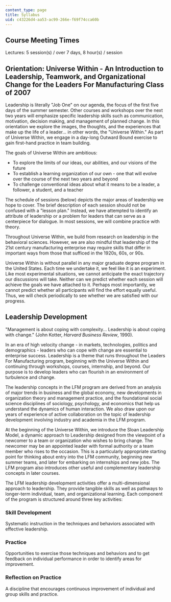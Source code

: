 ```yaml
---
content_type: page
title: Syllabus
uid: c43226d4-aa53-ac99-266e-f69f74cca60b
---
```


Course Meeting Times
--------------------

Lectures: 5 session(s) / over 7 days, 8 hour(s) / session

Orientation: Universe Within - An Introduction to Leadership, Teamwork, and Organizational Change for the Leaders For Manufacturing Class of 2007
-------------------------------------------------------------------------------------------------------------------------------------------------

Leadership is literally "Job One" on our agenda, the focus of the first five days of the summer semester. Other courses and workshops over the next two years will emphasize specific leadership skills such as communication, motivation, decision making, and management of planned change. In this orientation we explore the images, the thoughts, and the experiences that make up the life of a leader... in other words, the "Universe Within." As part of Universe Within, we engage in a day-long Outward Bound exercise to gain first-hand practice in team building.

The goals of Universe Within are ambitious:

*   To explore the limits of our ideas, our abilities, and our visions of the future
*   To establish a learning organization of our own - one that will evolve over the course of the next two years and beyond
*   To challenge conventional ideas about what it means to be a leader, a follower, a student, and a teacher

The schedule of sessions (below) depicts the major areas of leadership we hope to cover. The brief description of each session should not be confused with a "lesson plan." Instead, we have attempted to identify an attribute of leadership or a problem for leaders that can serve as a centerpiece for dialogue. In most sessions, we will combine practice with theory.

Throughout Universe Within, we build from research on leadership in the behavioral sciences. However, we are also mindful that leadership of the 21st century manufacturing enterprise may require skills that differ in important ways from those that sufficed in the 1920s, 60s, or 90s.

Universe Within is without parallel in any major graduate degree program in the United States. Each time we undertake it, we feel like it is an experiment. Like most experimental situations, we cannot anticipate the exact trajectory our discussions will take. Neither can we predict whether each session will achieve the goals we have attached to it. Perhaps most importantly, we cannot predict whether all participants will find the effort equally useful. Thus, we will check periodically to see whether we are satisfied with our progress.

Leadership Development
----------------------

"Management is about coping with complexity... Leadership is about coping with change." (John Kotter, _Harvard Business Review_, 1990).

In an era of high velocity change - in markets, technologies, politics and demographics - leaders who can cope with change are essential to enterprise success. Leadership is a theme that runs throughout the Leaders For Manufacturing program, beginning with the Universe Within and continuing through workshops, courses, internship, and beyond. Our purpose is to develop leaders who can flourish in an environment of turbulence and change.

The leadership concepts in the LFM program are derived from an analysis of major trends in business and the global economy, new developments in organization theory and management practice, and the foundational social science disciplines of sociology, psychology, and economics that help us understand the dynamics of human interaction. We also draw upon our years of experience of active collaboration on the topic of leadership development involving industry and academia in the LFM program.

At the beginning of the Universe Within, we introduce the Sloan Leadership Model, a dynamic approach to Leadership designed from the viewpoint of a newcomer to a team or organization who wishes to bring change. The newcomer may be an appointed leader with formal authority or a team member who rises to the occasion. This is a particularly appropriate starting point for thinking about entry into the LFM community, beginning new summer teams, and later for embarking on internships and new jobs. The LFM program also introduces other useful and complementary leadership concepts in later courses.

The LFM leadership development activities offer a multi-dimensional approach to leadership. They provide tangible skills as well as pathways to longer-term individual, team, and organizational learning. Each component of the program is structured around three key activities:

### Skill Development

Systematic instruction in the techniques and behaviors associated with effective leadership.

### Practice

Opportunities to exercise those techniques and behaviors and to get feedback on individual performance in order to identify areas for improvement.

### Reflection on Practice

A discipline that encourages continuous improvement of individual and group skills and practice.